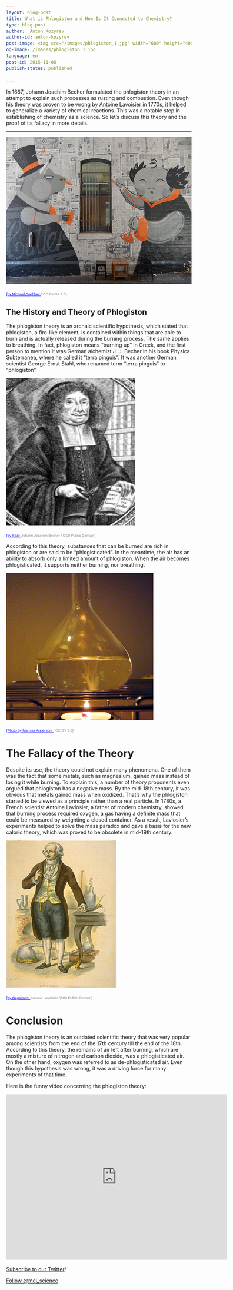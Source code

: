 ```yaml
---
layout: blog-post
title: What is Phlogiston and How Is It Connected to Chemistry?
type: blog-post
author:  Anton Kozyrev
author-id: anton-kozyrev
post-image: <img src="/images/phlogiston_1.jpg" width="600" height="400" alt="Weekly box content">
og-image: /images/phlogiston_1.jpg
language: en
post-id: 2015-11-06
publish-status: published

---
```

In 1667, Johann Joachim Becher formulated the phlogiston theory in an attempt to explain such processes as rusting and combustion. Even though his theory was proven to be wrong by Antoine Lavoisier in 1770s, it helped to generalize a variety of chemical reactions. This was a notable step in establishing of chemistry as a science. So let’s discuss this theory and the proof of its fallacy in more details.
<!-- more -->

---

<img src="/images/phlogiston_1.jpg" width="600" height="400" alt="phlogiston">

<a href="https://www.flickr.com/photos/mikecogh/11323922044/in/photolist-ifE4vf-67K1u-6DCPqr-6MJFB5-58cqrp-8MVBi3-677fve-5ZssC2-5APFrU-5Es1fZ-98guKk-cRTCCf-83FrRf-6nA5f4-5sN6RH-5HyJph-8TDPX3-viGmi-9dYdnk-5sN22H-68S16Q-8vSNHU-c55jUC-9JYjzS-9JVuzg-9JVuwz-8S3erP-petZD" style="color:blue; font-family:Helvetica; font-size:0.7em">{by Michael Coghlan: </a> <span style="color:grey; font-family:Helvetica; font-size:0.7em;">/ CC BY-SA 2.0} </span>

## The History and Theory of Phlogiston

The phlogiston theory is an archaic scientific hypothesis, which stated that phlogiston, a fire-like element, is contained within things that are able to burn and is actually released during the burning process. The same applies to breathing. In fact, phlogiston means “burning up” in Greek, and the first person to mention it was German alchemist J. J. Becher in his book Physica Subterranea, where he called it “terra pinguis”. It was another German scientist George Ernst Stahl, who renamed term “terra pinguis” to “phlogiston”. 

<img src="/images/phlogiston_2.jpg" width="350" height="400" alt="phlogiston">

<a href="https://commons.wikimedia.org/wiki/File:Jjbecher.jpg" style="color:blue; font-family:Helvetica; font-size:0.7em">{by Sozi: </a> <span style="color:grey; font-family:Helvetica; font-size:0.7em;"> Johann Joachim Becher / CC0 Public Domain} </span>

According to this theory, substances that can be burned are rich in phlogiston or are said to be “phlogisticated”.  In the meantime, the air has an ability to absorb only a limited amount of phlogiston. When the air becomes phlogisticated, it supports neither burning, nor breathing. 

<img src="/images/phlogiston_3.jpg" width="400" height="400" alt="phlogiston">

<a href="https://www.flickr.com/photos/mpa/57897832/in/photolist-67K1u-6DCPqr-6MJFB5-58cqrp-8MVBi3-677fve-5ZssC2-5APFrU-5Es1fZ-98guKk-cRTCCf-83FrRf-6nA5f4-5sN6RH-5HyJph-8TDPX3-viGmi-9dYdnk-5sN22H-68S16Q-8vSNHU-c55jUC-9JYjzS-9JVuzg-9JVuwz-8S3erP-petZD5-9RysHQ-8GzmrB" style="color:blue; font-family:Helvetica; font-size:0.7em">{Photo by Marissa Anderson: </a> <span style="color:grey; font-family:Helvetica; font-size:0.7em;"> / CC BY 2.0} </span>

# The Fallacy of the Theory

Despite its use, the theory could not explain many phenomena. One of them was the fact that some metals, such as magnesium, gained mass instead of losing it while burning. To explain this, a number of theory proponents even argued that phlogiston has a negative mass. By the mid-18th century, it was obvious that metals gained mass when oxidized. That’s why the phlogiston started to be viewed as a principle rather than a real particle. In 1780s, a French scientist Antoine Laviosier, a father of modern chemistry, showed that burning process required oxygen, a gas having a definite mass that could be measured by weighting a closed container. As a result, Laviosier’s experiments helped to solve the mass paradox and gave a basis for the new caloric theory, which was proved to be obsolete in mid-19th century.  

<img src="/images/phlogiston_4.jpg" width="300" height="400" alt="phlogiston">

<a href="https://upload.wikimedia.org/wikipedia/commons/6/6c/Antoine_lavoisier_color.jpg" style="color:blue; font-family:Helvetica; font-size:0.7em">{by Gepsimos: </a> <span style="color:grey; font-family:Helvetica; font-size:0.7em;"> Antoine Lavoisier /CC0 Public Domain} </span>

# Conclusion

The phlogiston theory is an outdated scientific theory that was very popular among scientists from the end of the 17th century till the end of the 18th. According to this theory, the remains of air left after burning, which are mostly a mixture of nitrogen and carbon dioxide, was a phlogisticated air. On the other hand, oxygen was referred to as de-phlogisticated air. Even though this hypothesis was wrong, it was a driving force for many experiments of that time. 

Here is the funny video concerning the phlogiston theory:

<iframe width="600" height="450" src="https://www.youtube.com/embed/DZTD-vYhwj4" frameborder="0" allowfullscreen></iframe>
 
<a href="https://twitter.com/mel_science">Subscribe to our Twitter</a>!

<!-- Begin Twitter follow -->
<a href="https://twitter.com/mel_science" class="twitter-follow-button" data-show-count="false" data-size="large">Follow @mel_science</a>
<script>!function(d,s,id){var js,fjs=d.getElementsByTagName(s)[0],p=/^http:/.test(d.location)?'http':'https';if(!d.getElementById(id)){js=d.createElement(s);js.id=id;js.src=p+'://platform.twitter.com/widgets.js';fjs.parentNode.insertBefore(js,fjs);}}(document, 'script', 'twitter-wjs');</script>
<!-- End Twitter follow -->